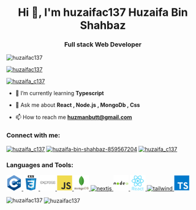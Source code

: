<h1 align="center">Hi 👋, I'm huzaifac137 Huzaifa Bin Shahbaz</h1>
<h3 align="center">Full stack Web Developer</h3>

<p align="left"> <img src="https://komarev.com/ghpvc/?username=huzaifac137&label=Profile%20views&color=0e75b6&style=flat" alt="huzaifac137" /> </p>

<p align="left"> <a href="https://github.com/ryo-ma/github-profile-trophy"><img src="https://github-profile-trophy.vercel.app/?username=huzaifac137" alt="huzaifac137" /></a> </p>

<p align="left"> <a href="https://twitter.com/huzaifa_c137" target="blank"><img src="https://img.shields.io/twitter/follow/huzaifa_c137?logo=twitter&style=for-the-badge" alt="huzaifa_c137" /></a> </p>

- 🌱 I’m currently learning **Typescript**

- 💬 Ask me about **React , Node.js , MongoDb , Css**

- 📫 How to reach me **huzmanbutt@gmail.com**

<h3 align="left">Connect with me:</h3>
<p align="left">
<a href="https://twitter.com/huzaifa_c137" target="blank"><img align="center" src="https://raw.githubusercontent.com/rahuldkjain/github-profile-readme-generator/master/src/images/icons/Social/twitter.svg" alt="huzaifa_c137" height="30" width="40" /></a>
<a href="https://linkedin.com/in/huzaifa-bin-shahbaz-859567204" target="blank"><img align="center" src="https://raw.githubusercontent.com/rahuldkjain/github-profile-readme-generator/master/src/images/icons/Social/linked-in-alt.svg" alt="huzaifa-bin-shahbaz-859567204" height="30" width="40" /></a>
<a href="https://instagram.com/huzaifa_c137" target="blank"><img align="center" src="https://raw.githubusercontent.com/rahuldkjain/github-profile-readme-generator/master/src/images/icons/Social/instagram.svg" alt="huzaifa_c137" height="30" width="40" /></a>
</p>

<h3 align="left">Languages and Tools:</h3>
<p align="left"> <a href="https://www.w3schools.com/cpp/" target="_blank" rel="noreferrer"> <img src="https://raw.githubusercontent.com/devicons/devicon/master/icons/cplusplus/cplusplus-original.svg" alt="cplusplus" width="40" height="40"/> </a> <a href="https://www.w3schools.com/css/" target="_blank" rel="noreferrer"> <img src="https://raw.githubusercontent.com/devicons/devicon/master/icons/css3/css3-original-wordmark.svg" alt="css3" width="40" height="40"/> </a> <a href="https://expressjs.com" target="_blank" rel="noreferrer"> <img src="https://raw.githubusercontent.com/devicons/devicon/master/icons/express/express-original-wordmark.svg" alt="express" width="40" height="40"/> </a> <a href="https://developer.mozilla.org/en-US/docs/Web/JavaScript" target="_blank" rel="noreferrer"> <img src="https://raw.githubusercontent.com/devicons/devicon/master/icons/javascript/javascript-original.svg" alt="javascript" width="40" height="40"/> </a> <a href="https://www.mongodb.com/" target="_blank" rel="noreferrer"> <img src="https://raw.githubusercontent.com/devicons/devicon/master/icons/mongodb/mongodb-original-wordmark.svg" alt="mongodb" width="40" height="40"/> </a> <a href="https://nextjs.org/" target="_blank" rel="noreferrer"> <img src="https://cdn.worldvectorlogo.com/logos/nextjs-2.svg" alt="nextjs" width="40" height="40"/> </a> <a href="https://nodejs.org" target="_blank" rel="noreferrer"> <img src="https://raw.githubusercontent.com/devicons/devicon/master/icons/nodejs/nodejs-original-wordmark.svg" alt="nodejs" width="40" height="40"/> </a> <a href="https://reactjs.org/" target="_blank" rel="noreferrer"> <img src="https://raw.githubusercontent.com/devicons/devicon/master/icons/react/react-original-wordmark.svg" alt="react" width="40" height="40"/> </a> <a href="https://tailwindcss.com/" target="_blank" rel="noreferrer"> <img src="https://www.vectorlogo.zone/logos/tailwindcss/tailwindcss-icon.svg" alt="tailwind" width="40" height="40"/> </a> <a href="https://www.typescriptlang.org/" target="_blank" rel="noreferrer"> <img src="https://raw.githubusercontent.com/devicons/devicon/master/icons/typescript/typescript-original.svg" alt="typescript" width="40" height="40"/> </a> </p>

<p><img align="left" src="https://github-readme-stats.vercel.app/api/top-langs?username=huzaifac137&show_icons=true&locale=en&layout=compact" alt="huzaifac137" /></p>

<p>&nbsp;<img align="center" src="https://github-readme-stats.vercel.app/api?username=huzaifac137&show_icons=true&locale=en" alt="huzaifac137" /></p>
